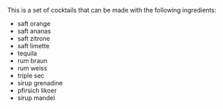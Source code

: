 This is a set of cocktails that can be made with the following ingredients:
* saft orange
* saft ananas
* saft zitrone
* saft limette
* tequila
* rum braun
* rum weiss
* triple sec
* sirup grenadine
* pfirsich likoer
* sirup mandel